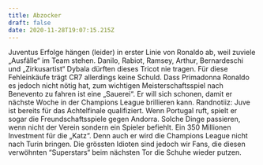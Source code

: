```yaml
---
title: Abzocker
draft: false
date: 2020-11-28T19:07:15.215Z
---
```

Juventus Erfolge hängen (leider) in erster Linie von Ronaldo ab, weil zuviele „Ausfälle“ im Team stehen. Danilo, Rabiot, Ramsey, Arthur, Bernardeschi und „Zirkusartist“ Dybala dürften dieses Tricot nie tragen. Für diese Fehleinkäufe trägt CR7 allerdings keine Schuld. Dass Primadonna Ronaldo es jedoch nicht nötig hat, zum wichtigen Meisterschaftsspiel nach Benevento zu fahren ist eine „Sauerei“. Er will sich schonen, damit er nächste Woche in der Champions League brillieren kann. Randnotiiz: Juve ist bereits für das Achtelfinale qualifiziert. Wenn Portugal ruft, spielt er sogar die Freundschaftsspiele gegen Andorra. Solche Dinge passieren, wenn nicht der Verein sondern ein Spieler befiehlt. Ein 350 Millionen Investment für die „Katz“. Denn auch er wird die Champions League nicht nach Turin bringen. Die grössten Idioten sind jedoch wir Fans, die diesen verwöhnten “Superstars“ beim nächsten Tor die Schuhe wieder putzen.